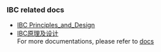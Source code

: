 
### IBC related docs

* [IBC Principles_and_Design](EOSIO_IBC_Priciple_and_Design.md)  
* [IBC原理及设计](EOSIO_IBC_Priciple_and_Design_zh.md)  
For more documentations, please refer to [docs](https://github.com/boscore/ibc_contracts/tree/master/docs)
